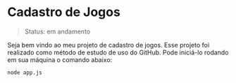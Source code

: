 # Cadastro de Jogos

> Status: em andamento

Seja bem vindo ao meu projeto de cadastro de jogos. Esse projeto foi realizado como método de estudo de uso do GitHub.
Pode iniciá-lo rodando em sua máquina o comando abaixo:

```
node app.js
```
